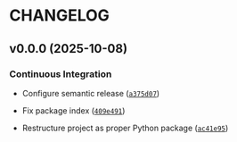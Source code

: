 # CHANGELOG


## v0.0.0 (2025-10-08)

### Continuous Integration

- Configure semantic release
  ([`a375d07`](https://github.com/wpfleger96/claude-code-status-line/commit/a375d07267423e28dbb4f5cac8b6d174c797e6eb))

- Fix package index
  ([`409e491`](https://github.com/wpfleger96/claude-code-status-line/commit/409e4914af12cd4a75b5d87635b8596e704c0704))

- Restructure project as proper Python package
  ([`ac41e95`](https://github.com/wpfleger96/claude-code-status-line/commit/ac41e95666c5eb4108118c7e9ad609f50dd19d94))
